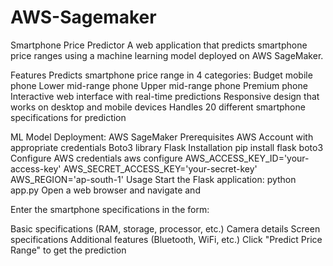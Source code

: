 # AWS-Sagemaker
Smartphone Price Predictor
A web application that predicts smartphone price ranges using a machine learning model deployed on AWS SageMaker.

Features
Predicts smartphone price range in 4 categories:
Budget mobile phone
Lower mid-range phone
Upper mid-range phone
Premium phone
Interactive web interface with real-time predictions
Responsive design that works on desktop and mobile devices
Handles 20 different smartphone specifications for prediction

ML Model Deployment: AWS SageMaker
Prerequisites
AWS Account with appropriate credentials
Boto3 library
Flask Installation
pip install flask boto3
Configure AWS credentials
aws configure
AWS_ACCESS_KEY_ID='your-access-key'
AWS_SECRET_ACCESS_KEY='your-secret-key'
AWS_REGION='ap-south-1'
Usage
Start the Flask application:
python app.py
Open a web browser and navigate and

Enter the smartphone specifications in the form:

Basic specifications (RAM, storage, processor, etc.)
Camera details
Screen specifications
Additional features (Bluetooth, WiFi, etc.)
Click "Predict Price Range" to get the prediction
